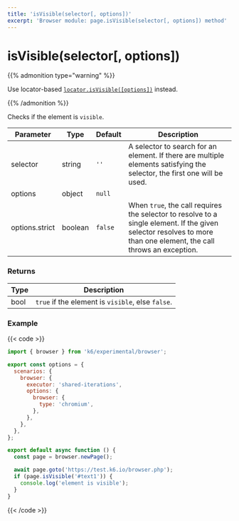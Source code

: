 ```yaml
---
title: 'isVisible(selector[, options])'
excerpt: 'Browser module: page.isVisible(selector[, options]) method'
---
```


# isVisible(selector[, options])

{{% admonition type="warning" %}}

Use locator-based [`locator.isVisible([options])`](https://grafana.com/docs/k6/<K6_VERSION>/javascript-api/k6-experimental/browser/locator/isvisible/) instead.

{{% /admonition %}}

Checks if the element is `visible`.

<TableWithNestedRows>

| Parameter      | Type    | Default | Description                                                                                                                                                |
| -------------- | ------- | ------- | ---------------------------------------------------------------------------------------------------------------------------------------------------------- |
| selector       | string  | `''`    | A selector to search for an element. If there are multiple elements satisfying the selector, the first one will be used.                                       |
| options        | object  | `null`  |                                                                                                                                                            |
| options.strict | boolean | `false` | When `true`, the call requires the selector to resolve to a single element. If the given selector resolves to more than one element, the call throws an exception. |

</TableWithNestedRows>

### Returns

| Type | Description                                       |
| ---- | ------------------------------------------------- |
| bool | `true` if the element is `visible`, else `false`. |

### Example

{{< code >}}

```javascript
import { browser } from 'k6/experimental/browser';

export const options = {
  scenarios: {
    browser: {
      executor: 'shared-iterations',
      options: {
        browser: {
          type: 'chromium',
        },
      },
    },
  },
};

export default async function () {
  const page = browser.newPage();

  await page.goto('https://test.k6.io/browser.php');
  if (page.isVisible('#text1')) {
    console.log('element is visible');
  }
}
```

{{< /code >}}
